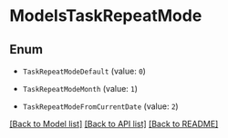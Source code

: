 # ModelsTaskRepeatMode

## Enum


* `TaskRepeatModeDefault` (value: `0`)

* `TaskRepeatModeMonth` (value: `1`)

* `TaskRepeatModeFromCurrentDate` (value: `2`)


[[Back to Model list]](../README.md#documentation-for-models) [[Back to API list]](../README.md#documentation-for-api-endpoints) [[Back to README]](../README.md)


